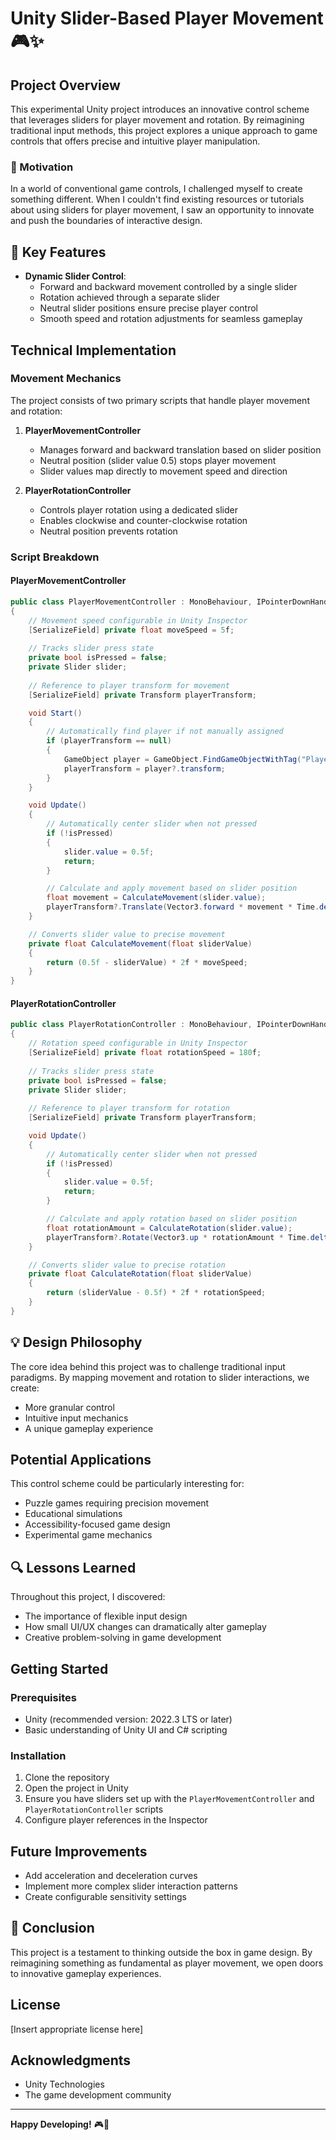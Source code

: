 # Unity Slider-Based Player Movement 🎮✨

## Project Overview

This experimental Unity project introduces an innovative control scheme that leverages sliders for player movement and rotation. By reimagining traditional input methods, this project explores a unique approach to game controls that offers precise and intuitive player manipulation.

### 🚀 Motivation

In a world of conventional game controls, I challenged myself to create something different. When I couldn't find existing resources or tutorials about using sliders for player movement, I saw an opportunity to innovate and push the boundaries of interactive design.

## 🌟 Key Features

- **Dynamic Slider Control**: 
  - Forward and backward movement controlled by a single slider
  - Rotation achieved through a separate slider
  - Neutral slider positions ensure precise player control
  - Smooth speed and rotation adjustments for seamless gameplay

## Technical Implementation

### Movement Mechanics

The project consists of two primary scripts that handle player movement and rotation:

1. **PlayerMovementController**
   - Manages forward and backward translation based on slider position
   - Neutral position (slider value 0.5) stops player movement
   - Slider values map directly to movement speed and direction

2. **PlayerRotationController**
   - Controls player rotation using a dedicated slider
   - Enables clockwise and counter-clockwise rotation
   - Neutral position prevents rotation

### Script Breakdown

#### PlayerMovementController

```csharp
public class PlayerMovementController : MonoBehaviour, IPointerDownHandler, IPointerUpHandler
{
    // Movement speed configurable in Unity Inspector
    [SerializeField] private float moveSpeed = 5f;
    
    // Tracks slider press state
    private bool isPressed = false;
    private Slider slider;
    
    // Reference to player transform for movement
    [SerializeField] private Transform playerTransform;

    void Start()
    {
        // Automatically find player if not manually assigned
        if (playerTransform == null)
        {
            GameObject player = GameObject.FindGameObjectWithTag("Player");
            playerTransform = player?.transform;
        }
    }

    void Update()
    {
        // Automatically center slider when not pressed
        if (!isPressed)
        {
            slider.value = 0.5f;
            return;
        }

        // Calculate and apply movement based on slider position
        float movement = CalculateMovement(slider.value);
        playerTransform?.Translate(Vector3.forward * movement * Time.deltaTime);
    }

    // Converts slider value to precise movement
    private float CalculateMovement(float sliderValue)
    {
        return (0.5f - sliderValue) * 2f * moveSpeed;
    }
}
```

#### PlayerRotationController

```csharp
public class PlayerRotationController : MonoBehaviour, IPointerDownHandler, IPointerUpHandler
{
    // Rotation speed configurable in Unity Inspector
    [SerializeField] private float rotationSpeed = 180f;
    
    // Tracks slider press state
    private bool isPressed = false;
    private Slider slider;
    
    // Reference to player transform for rotation
    [SerializeField] private Transform playerTransform;

    void Update()
    {
        // Automatically center slider when not pressed
        if (!isPressed)
        {
            slider.value = 0.5f;
            return;
        }

        // Calculate and apply rotation based on slider position
        float rotationAmount = CalculateRotation(slider.value);
        playerTransform?.Rotate(Vector3.up * rotationAmount * Time.deltaTime);
    }

    // Converts slider value to precise rotation
    private float CalculateRotation(float sliderValue)
    {
        return (sliderValue - 0.5f) * 2f * rotationSpeed;
    }
}
```

## 💡 Design Philosophy

The core idea behind this project was to challenge traditional input paradigms. By mapping movement and rotation to slider interactions, we create:
- More granular control
- Intuitive input mechanics
- A unique gameplay experience

## Potential Applications

This control scheme could be particularly interesting for:
- Puzzle games requiring precision movement
- Educational simulations
- Accessibility-focused game design
- Experimental game mechanics

## 🔍 Lessons Learned

Throughout this project, I discovered:
- The importance of flexible input design
- How small UI/UX changes can dramatically alter gameplay
- Creative problem-solving in game development

## Getting Started

### Prerequisites
- Unity (recommended version: 2022.3 LTS or later)
- Basic understanding of Unity UI and C# scripting

### Installation
1. Clone the repository
2. Open the project in Unity
3. Ensure you have sliders set up with the `PlayerMovementController` and `PlayerRotationController` scripts
4. Configure player references in the Inspector

## Future Improvements
- Add acceleration and deceleration curves
- Implement more complex slider interaction patterns
- Create configurable sensitivity settings

## 🌈 Conclusion

This project is a testament to thinking outside the box in game design. By reimagining something as fundamental as player movement, we open doors to innovative gameplay experiences.

## License
[Insert appropriate license here]

## Acknowledgments
- Unity Technologies
- The game development community

---

**Happy Developing!** 🎮🚀
